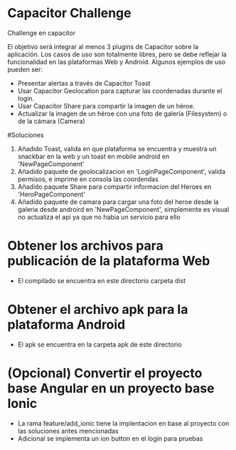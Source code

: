 
# Capacitor Challenge

Challenge en capacitor 

El objetivo será integrar al menos 3 plugins de Capacitor sobre la aplicación. Los casos de
uso son totalmente libres, pero se debe reflejar la funcionalidad en las plataformas Web y
Android. Algunos ejemplos de uso pueden ser:
* Presentar alertas a través de Capacitor Toast
* Usar Capacitor Geolocation para capturar las coordenadas durante el login.
* Usar Capacitor Share para compartir la imagen de un héroe.
* Actualizar la imagen de un héroe con una foto de galería (Filesystem) o de la cámara
(Camera)

#Soluciones

 1. Añadido Toast, valida en que plataforma se encuentra y muestra un snackbar en la web y un toast en mobile android en 'NewPageComponent'
 2. Añadido paquete de geolocalizacion en 'LoginPageComponent', valida permisos, e imprime en consola las coordendas
 3. Añadido paquete Share para compartir informacion del Heroes en 'HeroPageComponent'
 4. Añadido paquete de camara para cargar una foto del heroe desde la galeria desde androird en 'NewPageComponent', simplemente es visual no actualiza el api ya que no habia un servicio para ello

# Obtener los archivos para publicación de la plataforma Web
* El compilado se encuentra en este directorio carpeta dist

# Obtener el archivo apk para la plataforma Android
* El apk se encuentra en la carpeta apk de este directorio

# (Opcional) Convertir el proyecto base Angular en un proyecto base Ionic
* La rama feature/add_ionic tiene la implentacion en base al proyecto con las soluciones antes mencionadas
* Adicional se implementa un ion button en el login para pruebas

